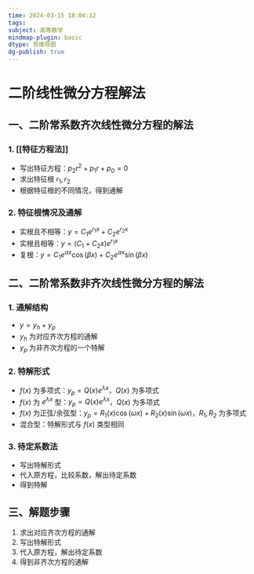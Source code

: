 ```yaml
---
time: 2024-03-15 18:04:12
tags:
subject: 高等数学
mindmap-plugin: basic
dtype: 思维导图
dg-publish: true
---
```

# 二阶线性微分方程解法
## 一、二阶常系数齐次线性微分方程的解法
### 1. [[特征方程法]]
- 写出特征方程：$p_2r^2 + p_1r + p_0 = 0$
- 求出特征根 $r_1, r_2$
- 根据特征根的不同情况，得到通解
### 2. 特征根情况及通解
- 实根且不相等：$y = C_1e^{r_1x} + C_2e^{r_2x}$
- 实根且相等：$y = (C_1 + C_2x)e^{r_1x}$
- 复根：$y = C_1e^{\alpha x}\cos(\beta x) + C_2e^{\alpha x}\sin(\beta x)$
## 二、二阶常系数非齐次线性微分方程的解法
### 1. 通解结构
- $y = y_h + y_p$
- $y_h$ 为对应齐次方程的通解
- $y_p$ 为非齐次方程的一个特解
### 2. 特解形式
- $f(x)$ 为多项式：$y_p = Q(x)e^{\lambda x}$，$Q(x)$ 为多项式
- $f(x)$ 为 $e^{\lambda x}$ 型：$y_p = Q(x)e^{\lambda x}$，$Q(x)$ 为多项式
- $f(x)$ 为正弦/余弦型：$y_p = R_1(x)\cos(\omega x) + R_2(x)\sin(\omega x)$，$R_1, R_2$ 为多项式
- 混合型：特解形式与 $f(x)$ 类型相同
### 3. 待定系数法
- 写出特解形式
- 代入原方程，比较系数，解出待定系数
- 得到特解
## 三、解题步骤
1. 求出对应齐次方程的通解
2. 写出特解形式
3. 代入原方程，解出待定系数
4. 得到非齐次方程的通解


